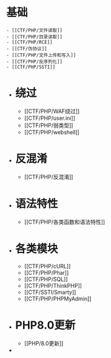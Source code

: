 # 基础
	- [[CTF/PHP/文件读取]]
	- [[CTF/PHP/目录读取]]
	- [[CTF/PHP/RCE]]
	- [[CTF/伪协议]]
	- [[CTF/PHP/文件上传和写入]]
	- [[CTF/PHP/反序列化]]
	- [[CTF/PHP/SSTI]]
- # 绕过
	- [[CTF/PHP/WAF绕过]]
	- [[CTF/PHP/user.ini]]
	- [[CTF/PHP/弱类型]]
	- [[CTF/PHP/webshell]]
- # 反混淆
	- [[CTF/PHP/反混淆]]
- # 语法特性
	- [[CTF/PHP/各类函数和语法特性]]
- # 各类模块
	- [[CTF/PHP/cURL]]
	- [[CTF/PHP/Phar]]
	- [[CTF/PHP/SQL]]
	- [[CTF/PHP/ThinkPHP]]
	- [[CTF/SSTI/Smarty]]
	- [[CTF/PHP/PHPMyAdmin]]
- # PHP8.0更新
	- [[PHP/8.0更新]]
-